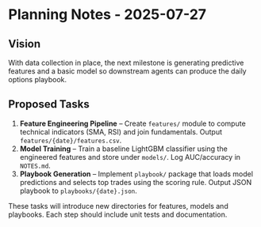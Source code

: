 # Planning Notes - 2025-07-27

## Vision
With data collection in place, the next milestone is generating predictive features and a basic model so downstream agents can produce the daily options playbook.

## Proposed Tasks
1. **Feature Engineering Pipeline** – Create `features/` module to compute technical indicators (SMA, RSI) and join fundamentals. Output `features/{date}/features.csv`.
2. **Model Training** – Train a baseline LightGBM classifier using the engineered features and store under `models/`. Log AUC/accuracy in `NOTES.md`.
3. **Playbook Generation** – Implement `playbook/` package that loads model predictions and selects top trades using the scoring rule. Output JSON playbook to `playbooks/{date}.json`.

These tasks will introduce new directories for features, models and playbooks. Each step should include unit tests and documentation.
